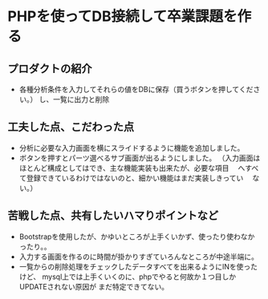 # PHPを使ってDB接続して卒業課題を作る

## プロダクトの紹介

- 各種分析条件を入力してそれらの値をDBに保存（買うボタンを押してください。）
  し、一覧に出力と削除

## 工夫した点、こだわった点

- 分析に必要な入力画面を横にスライドするように機能を追加しました。
- ボタンを押すとパーツ選べるサブ画面が出るようにしました。
  （入力画面はほとんど構成としてはでき、主な機能実装も出来たが、必要な項目
  　へすべて登録できているわけではないのと、細かい機能はまだ実装しきってい
  　ない。）


## 苦戦した点、共有したいハマりポイントなど

- Bootstrapを使用したが、かゆいところが上手くいかず、使ったり使わなかったり。。
- 入力する画面を作るのに時間が掛かりすぎていろんなところが中途半端に。
- 一覧からの削除処理をチェックしたデータすべてを出来るようにINを使ったけど、
  mysql上では上手くいくのに、phpでやると何故か１つ目しかUPDATEされない原因が
  まだ特定できてない。

